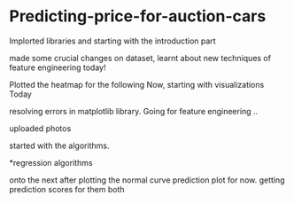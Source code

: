 # Predicting-price-for-auction-cars

Implorted libraries and starting with the introduction part

made some crucial changes on dataset, learnt about new techniques of feature engineering today!

Plotted the heatmap for the following
Now, starting with visualizations Today

resolving errors in matplotlib library.
Going for feature engineering
..

uploaded photos

started with the algorithms.


*regression algorithms

onto the next after plotting the normal curve prediction plot for now.
getting prediction scores for them both
